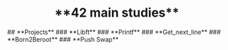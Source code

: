 <h1 align="center">**42 main studies**</h1>
## **Projects**
### **Libft**
### **Printf**
### **Get_next_line**
### **Born2Beroot**
### **Push Swap**
